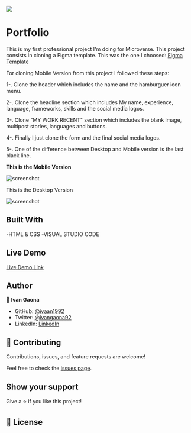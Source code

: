 ![](https://img.shields.io/badge/Microverse-blueviolet)

# Portfolio

This is my first professional project I'm doing for Microverse.
This project consists in cloning a Figma template. This was the one I choosed:
<a href="https://www.figma.com/file/l7SqJ3ZfkAKih9sFxvWSR4/Microverse-Student-Project-1?node-id=23%3A10">Figma Template</a>

For cloning Mobile Version from this project I followed these steps: 

1-. Clone the header which includes the name and the hamburguer icon menu. 

2-. Clone the headline section which includes My name, experience, language, frameworks, skills and the social media logos.  

3-. Clone "MY WORK RECENT" section which includes the blank image, multipost stories, languages and buttons. 

4-. Finally I just clone the form and the final social media logos. 

5-. One of the difference between Desktop and Mobile version is the last black line.  

<b>This is the Mobile Version</b>

![screenshot](https://user-images.githubusercontent.com/73128809/131396991-80741313-dad5-4467-9b33-0e45d94d3a5a.png)

This is the Desktop Version

![screenshot](https://user-images.githubusercontent.com/73128809/131397067-bd8394a4-50f1-46a9-ba09-4333838dd975.png)




## Built With

-HTML & CSS
-VISUAL STUDIO CODE

## Live Demo


[Live Demo Link](https://ivaan1992.github.io/Portfolio/)




## Author

👤 **Ivan Gaona**

- GitHub: [@ivaan1992](https://github.com/ivaan1992)
- Twitter: [@ivangaona92](https://twitter.com/ivangaona92)
- LinkedIn: [LinkedIn](https://www.linkedin.com/in/ivan-linares-gaona/)


## 🤝 Contributing

Contributions, issues, and feature requests are welcome!

Feel free to check the [issues page](../../issues/).

## Show your support

Give a ⭐️ if you like this project!



## 📝 License
